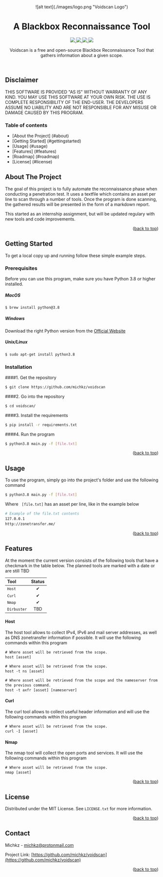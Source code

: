 <div id="top"></div>

<!-- PROJECT SHIELDS -->
<!--
*** I'm using markdown "reference style" links for readability.
*** Reference links are enclosed in brackets [ ] instead of parentheses ( ).
*** See the bottom of this document for the declaration of the reference variables
*** for contributors-url, forks-url, etc. This is an optional, concise syntax you may use.
*** https://www.markdownguide.org/basic-syntax/#reference-style-links
-->

<!-- PROJECT LOGO -->
<br />
<p align="center">
![alt text](./images/logo.png "Voidscan Logo")  
</p>

<h1 align="center">A Blackbox Reconnaissance Tool</h1>

<p align="center">
  <a href="https://python.org/">
    <img src="https://img.shields.io/badge/Python-3.8-%23defaff.svg?style=for-the-badge">
  </a>
    <a href="https://github.com/michkz/voidscan/releases">
    <img src="https://img.shields.io/badge/Release-v1-%23cfe9ee.svg?style=for-the-badge">
  </a>
  <a href="https://github.com/michkz/voidscan/blob/master/LICENSE">
    <img src="https://img.shields.io/badge/License-MIT-%23cbe1e7.svg?style=for-the-badge">
  </a>
    <a href="https://opensource.org">
    <img src="https://img.shields.io/badge/Open%20Source-%E2%9D%A4-%23b9d0d4.svg?style=for-the-badge">
  </a>
</p>

<p align="center">
  Voidscan is a free and open-source Blackbox Reconnaissance Tool that gathers information about a given scope.
</p>

<br />


## Disclaimer

THIS SOFTWARE IS PROVIDED "AS IS" WITHOUT WARRANTY OF ANY KIND. YOU MAY USE THIS SOFTWARE AT YOUR OWN RISK. THE USE IS COMPLETE RESPONSIBILITY OF THE END-USER. THE DEVELOPERS ASSUME NO LIABILITY AND ARE NOT RESPONSIBLE FOR ANY MISUSE OR DAMAGE CAUSED BY THIS PROGRAM.


<!-- TABLE OF CONTENTS -->
### Table of contents

 - [About the Project] (#about)
 - [Getting Started] (#gettingstarted)
 - [Usage] (#usage)
 - [Features] (#features)
 - [Roadmap] (#roadmap)
 - [License] (#license)
 



<!-- ABOUT THE PROJECT -->

## About The Project

The goal of this project is to fully automate the reconnaissance phase when conducting a penetration test. It uses a textfile which contains an asset per line to scan through a number of tools. Once the program is done scanning, the gathered results will be presented in the form of a markdown report.

This started as an internship assignment, but will be updated regulary with new tools and code improvements.


<p align="right">(<a href="#top">back to top</a>)</p>

<!-- GETTING STARTED -->

## Getting Started

To get a local copy up and running follow these simple example steps.

### Prerequisites

Before you can use this program, make sure you have Python 3.8 or higher installed.

##### MacOS
```bash
$ brew install python@3.8
```
##### Windows
Download the right Python version from the [Official Website](https://www.python.org/downloads/windows/)
##### Unix/Linux  
```bash
$ sudo apt-get install python3.8
```

### Installation

####1. Get the repository

```bash
$ git clone https://github.com/michkz/voidscan
```

####2. Go into the repository

```bash
$ cd voidscan/
```

####3. Install the requirements
```bash
$ pip install -r requirements.txt
```

####4. Run the program

```bash
$ python3.8 main.py -f [file.txt]
```

<p align="right">(<a href="#top">back to top</a>)</p>

<!-- USAGE EXAMPLES -->

## Usage

To use the program, simply go into the project's folder and use the following command

```bash
$ python3.8 main.py -f [file.txt]
```
Where ``` [file.txt]``` has an asset per line, like in the example below

```bash
# Example of the file.txt contents
127.0.0.1
http://zonetransfer.me/
```


<p align="right">(<a href="#top">back to top</a>)</p>

## Features

At the moment the current version consists of the following tools that have a checkmark in the table below. The planned tools are marked with a date or are still TBD 


| Tool            |  Status |
|:----------------|:-------:|
| `Host` 			 |    ✔    |
| `Curl` 			 |    ✔    |
| `Nmap`   		 |    ✔    |
| `Dirbuster`   	 |   TBD   |

#### Host
The host tool allows to collect IPv4, IPv6 and mail server addresses, as well as DNS zonetransfer information if possible. It will use the following commands within this program

```
# Where asset will be retrieved from the scope.
host [asset]
```
```
# Where asset will be retrieved from the scope.
host -t ns [asset]
```
```
# Where asset will be retrieved from the scope and the nameserver from the previous command.
host -t axfr [asset] [nameserver]
```

#### Curl
The curl tool allows to collect useful header information and will use the following commands within this program

```
# Where asset will be retrieved from the scope.
curl -I [asset]
```

#### Nmap
The nmap tool will collect the open ports and services. It will use the following commands within this program

```
# Where asset will be retrieved from the scope.
nmap [asset]
```

<p align="right">(<a href="#top">back to top</a>)</p>

<!-- LICENSE -->

## License

Distributed under the MIT License. See `LICENSE.txt` for more information.

<p align="right">(<a href="#top">back to top</a>)</p>

<!-- CONTACT -->

## Contact

Michkz - michkz@protonmail.com

Project Link: [https://github.com/michkz/voidscan](https://github.com/michkz/voidscan)

<p align="right">(<a href="#top">back to top</a>)</p>



<!-- MARKDOWN LINKS & IMAGES -->
<!-- https://www.markdownguide.org/basic-syntax/#reference-style-links -->

[contributors-shield]: https://img.shields.io/github/contributors/github_username/repo_name.svg?style=for-the-badge
[contributors-url]: https://github.com/github_username/repo_name/graphs/contributors
[forks-shield]: https://img.shields.io/github/forks/github_username/repo_name.svg?style=for-the-badge
[forks-url]: https://github.com/github_username/repo_name/network/members
[stars-shield]: https://img.shields.io/github/stars/github_username/repo_name.svg?style=for-the-badge
[stars-url]: https://github.com/github_username/repo_name/stargazers
[issues-shield]: https://img.shields.io/github/issues/github_username/repo_name.svg?style=for-the-badge
[issues-url]: https://github.com/github_username/repo_name/issues
[license-shield]: https://img.shields.io/github/license/github_username/repo_name.svg?style=for-the-badge
[license-url]: https://github.com/github_username/repo_name/blob/master/LICENSE.txt
[linkedin-shield]: https://img.shields.io/badge/-LinkedIn-black.svg?style=for-the-badge&logo=linkedin&colorB=555
[linkedin-url]: https://linkedin.com/in/linkedin_username
[product-screenshot]: images/screenshot.png
